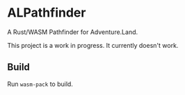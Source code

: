 # ALPathfinder
A Rust/WASM Pathfinder for Adventure.Land.

This project is a work in progress. It currently doesn't work.

## Build

Run `wasm-pack` to build.
